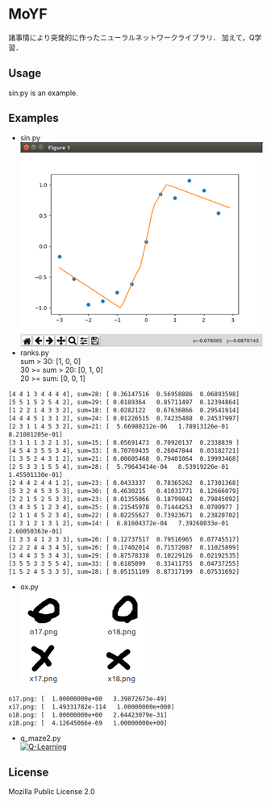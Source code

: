 # MoYF
諸事情により突発的に作ったニューラルネットワークライブラリ．
加えて，Q学習．
## Usage
sin.py is an example.
## Examples
* sin.py  
![sin.py](imgs/sin.png)
* ranks.py  
sum > 30:       [1, 0, 0]  
30 >= sum > 20: [0, 1, 0]  
20 >= sum:      [0, 0, 1]  

```
[4 4 1 3 4 4 4 4], sum=28: [ 0.36147516  0.56958886  0.06893598]
[5 5 1 5 2 5 4 2], sum=29: [ 0.0189364   0.85711497  0.12394864]
[1 2 2 1 4 3 3 2], sum=18: [ 0.0282122   0.67636866  0.29541914]
[4 4 4 5 1 3 1 2], sum=24: [ 0.01226515  0.74235488  0.24537997]
[2 3 1 1 4 5 3 2], sum=21: [  5.66980212e-06   1.78913126e-01   8.21081205e-01]
[3 1 1 1 3 2 1 3], sum=15: [ 0.05691473  0.70920137  0.2338839 ]
[4 5 4 3 5 5 3 4], sum=33: [ 0.70769435  0.26047844  0.03182721]
[1 3 5 2 4 3 1 2], sum=21: [ 0.00605468  0.79401064  0.19993468]
[2 5 3 3 1 5 5 4], sum=28: [  5.79643414e-04   8.53919226e-01   1.45501130e-01]
[2 4 4 2 4 4 1 2], sum=23: [ 0.0433337   0.78365262  0.17301368]
[5 3 2 4 5 3 5 3], sum=30: [ 0.4630215   0.41031771  0.12666079]
[2 2 1 5 2 5 3 3], sum=23: [ 0.01355066  0.18799842  0.79845092]
[3 4 3 5 1 2 3 4], sum=25: [ 0.21545978  0.71444253  0.0700977 ]
[2 1 1 4 5 2 3 4], sum=22: [ 0.02255627  0.73923671  0.23820702]
[1 3 1 2 1 3 1 2], sum=14: [  6.81604372e-04   7.39268033e-01   2.60050363e-01]
[1 3 3 4 1 2 3 3], sum=20: [ 0.12737517  0.79516965  0.07745517]
[2 2 2 4 4 3 4 5], sum=26: [ 0.17402014  0.71572087  0.11025899]
[3 4 4 3 5 3 4 3], sum=29: [ 0.87578338  0.10229126  0.02192535]
[3 5 5 3 3 5 5 4], sum=33: [ 0.6185099   0.33411755  0.04737255]
[1 5 2 4 5 3 3 5], sum=28: [ 0.05151109  0.87317199  0.07531692]
```

* ox.py  
![ox.png](imgs/ox.png)  

```
o17.png: [  1.00000000e+00   3.39872673e-49]
x17.png: [  1.49331782e-114   1.00000000e+000]
o18.png: [  1.00000000e+00   2.64423079e-31]
x18.png: [  4.12645066e-69   1.00000000e+00]
```

* q_maze2.py  
[![Q-Learning](http://img.youtube.com/vi/4qWrmaR-yDw/0.jpg)](http://www.youtube.com/watch?v=4qWrmaR-yDw)

## License
Mozilla Public License 2.0
